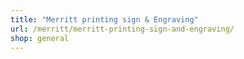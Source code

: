 ```yaml
---
title: "Merritt printing sign & Engraving"
url: /merritt/merritt-printing-sign-and-engraving/
shop: general
---
```

